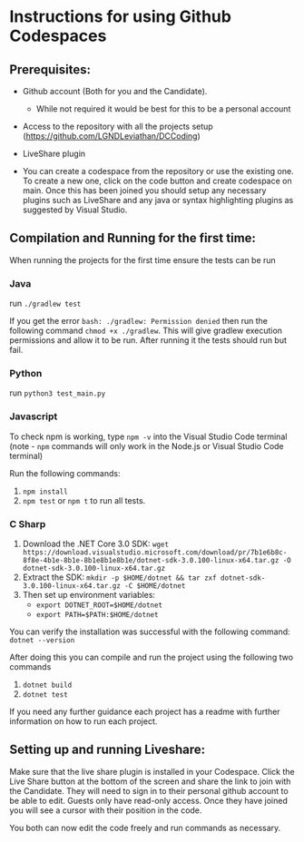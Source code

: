 # Instructions for using Github Codespaces

## Prerequisites:

- Github account (Both for you and the Candidate).
    - While not required it would be best for this to be a personal account
- Access to the repository with all the projects setup
  (https://github.com/LGNDLeviathan/DCCoding)
- LiveShare plugin

- You can create a codespace from the repository or use the existing one. To
  create a new one, click on the code button and create codespace on main. Once
  this has been joined you should setup any necessary plugins such as LiveShare
  and any java or syntax highlighting plugins as suggested by Visual Studio.

## Compilation and Running for the first time:

When running the projects for the first time ensure the tests can be run

### Java

run `./gradlew test`

If you get the error `bash: ./gradlew: Permission denied` then run the following command `chmod +x ./gradlew`. This will give gradlew execution
permissions and allow it to be run. After running it the tests should run but fail.

### Python

run `python3 test_main.py`

### Javascript

To check npm is working, type `npm -v` into the Visual Studio Code terminal (note - `npm` commands will only work in the
Node.js or Visual Studio Code terminal)

Run the following commands:

1. `npm install`
2. `npm test` or `npm t` to run all tests.

### C Sharp

1. Download the .NET Core 3.0 SDK:
`wget https://download.visualstudio.microsoft.com/download/pr/7b1e6b8c-8f8e-4b1e-8b1e-8b1e8b1e8b1e/dotnet-sdk-3.0.100-linux-x64.tar.gz -O dotnet-sdk-3.0.100-linux-x64.tar.gz`
2. Extract the SDK: 
`mkdir -p $HOME/dotnet && tar zxf dotnet-sdk-3.0.100-linux-x64.tar.gz -C $HOME/dotnet`
3. Then set up environment variables:
   - `export DOTNET_ROOT=$HOME/dotnet`
   - `export PATH=$PATH:$HOME/dotnet`

You can verify the installation was successful with the following command:
`dotnet --version`

After doing this you can compile and run the project using the following two commands

1. `dotnet build`
2. `dotnet test`

If you need any further guidance each project has a readme with further information on
how to run each project.

## Setting up and running Liveshare:

Make sure that the live share plugin is installed in your Codespace. Click the Live Share button at the bottom of the screen and share the link to join with the Candidate. 
They  will need to sign in to their personal github account to be able to edit. Guests only have read-only access. 
Once they have joined you will see a cursor with their position in the  code. 

You both can now edit the code freely and run commands as necessary.
